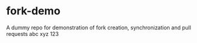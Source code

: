 # fork-demo
A dummy repo for demonstration of fork creation, synchronization and pull requests
abc
xyz
123

